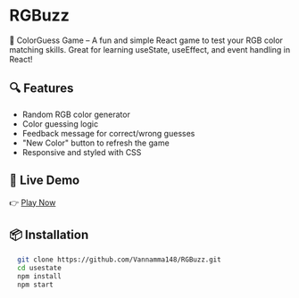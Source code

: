 # RGBuzz
🎨 ColorGuess Game – A fun and simple React game to test your RGB color matching skills. Great for learning useState, useEffect, and event handling in React!

## 🔍 Features

- Random RGB color generator
- Color guessing logic
- Feedback message for correct/wrong guesses
- "New Color" button to refresh the game
- Responsive and styled with CSS

## 🚀 Live Demo

👉 [Play Now](https://rg-buzz.vercel.app/)

## 📦 Installation

```bash
  git clone https://github.com/Vannamma148/RGBuzz.git
  cd usestate
  npm install
  npm start

